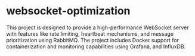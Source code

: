 # websocket-optimization
This project is designed to provide a high-performance WebSocket server with features like rate limiting, heartbeat mechanisms, and message prioritization using RabbitMQ. The project includes Docker support for containerization and monitoring capabilities using Grafana, and InfluxDB.

